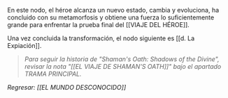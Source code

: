 En este nodo, el héroe alcanza un nuevo estado, cambia y evoluciona, ha concluido con su metamorfosis y obtiene una fuerza lo suficientemente grande para enfrentar la prueba final del [[VIAJE DEL HÉROE]].

Una vez concluida la transformación, el nodo siguiente es [[d. La Expiación]].

>*Para seguir la historia de "Shaman's Oath: Shadows of the Divine", revisar la nota "[[EL VIAJE DE SHAMAN'S OATH]]" bajo el apartado TRAMA PRINCIPAL.*

*Regresar: [[EL MUNDO DESCONOCIDO]]*